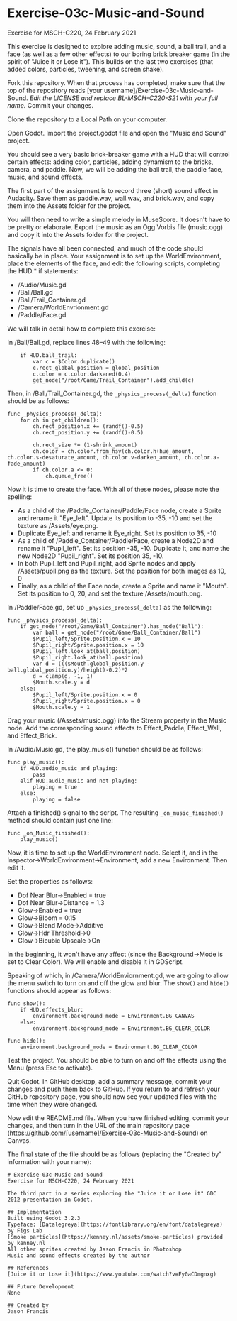 # Exercise-03c-Music-and-Sound
Exercise for MSCH-C220, 24 February 2021

This exercise is designed to explore adding music, sound, a ball trail, and a face (as well as a few other effects) to our boring brick breaker game (in the spirit of "Juice it or Lose it"). This builds on the last two exercises (that added colors, particles, tweening, and screen shake).

Fork this repository. When that process has completed, make sure that the top of the repository reads [your username]/Exercise-03c-Music-and-Sound. *Edit the LICENSE and replace BL-MSCH-C220-S21 with your full name.* Commit your changes.

Clone the repository to a Local Path on your computer.

Open Godot. Import the project.godot file and open the "Music and Sound" project.

You should see a very basic brick-breaker game with a HUD that will control certain effects: adding color, particles, adding dynamism to the bricks, camera, and paddle. Now, we will be adding the ball trail, the paddle face, music, and sound effects.

The first part of the assignment is to record three (short) sound effect in Audacity. Save them as paddle.wav, wall.wav, and brick.wav, and copy them into the Assets folder for the project.

You will then need to write a simple melody in MuseScore. It doesn't have to be pretty or elaborate. Export the music as an Ogg Vorbis file (music.ogg) and copy it into the Assets folder for the project.

The signals have all been connected, and much of the code should basically be in place. Your assignment is to set up the WorldEnvironment, place the elements of the face, and edit the following scripts, completing the HUD.* if statements:

 * /Audio/Music.gd
 * /Ball/Ball.gd
 * /Ball/Trail_Container.gd
 * /Camera/WorldEnvrionment.gd
 * /Paddle/Face.gd


We will talk in detail how to complete this exercise:

In /Ball/Ball.gd, replace lines 48–49 with the following:
```
	if HUD.ball_trail:
		var c = $Color.duplicate()
		c.rect_global_position = global_position
		c.color = c.color.darkened(0.4)
		get_node("/root/Game/Trail_Container").add_child(c)
```

Then, in /Ball/Trail_Container.gd, the `_physics_process(_delta)` function should be as follows:
```
func _physics_process(_delta):
	for ch in get_children():
		ch.rect_position.x += (randf()-0.5)
		ch.rect_position.y += (randf()-0.5)
		
		ch.rect_size *= (1-shrink_amount)
		ch.color = ch.color.from_hsv(ch.color.h+hue_amount, ch.color.s-desaturate_amount, ch.color.v-darken_amount, ch.color.a-fade_amount)
		if ch.color.a <= 0:
			ch.queue_free()
```

Now it is time to create the face. With all of these nodes, please note the spelling:

 * As a child of the /Paddle_Container/Paddle/Face node, create a Sprite and rename it "Eye_left". Update its position to -35, -10 and set the texture as /Assets/eye.png.
 * Duplicate Eye_left and rename it Eye_right. Set its position to 35, -10
 * As a child of /Paddle_Container/Paddle/Face, create a Node2D and rename it "Pupil_left". Set its position -35, -10. Duplicate it, and name the new Node2D "Pupil_right". Set its position 35, -10.
 * In both Pupil_left and Pupil_right, add Sprite nodes and apply /Assets/pupil.png as the texture. Set the position for both images as 10, 0
 * Finally, as a child of the Face node, create a Sprite and name it "Mouth". Set its position to 0, 20, and set the texture /Assets/mouth.png.

In /Paddle/Face.gd, set up `_physics_process(_delta)` as the following:
```
func _physics_process(_delta):
	if get_node("/root/Game/Ball_Container").has_node("Ball"):
		var ball = get_node("/root/Game/Ball_Container/Ball")
		$Pupil_left/Sprite.position.x = 10
		$Pupil_right/Sprite.position.x = 10
		$Pupil_left.look_at(ball.position)
		$Pupil_right.look_at(ball.position)
		var d = ((($Mouth.global_position.y - ball.global_position.y)/height)-0.2)*2
		d = clamp(d, -1, 1)
		$Mouth.scale.y = d
	else:
		$Pupil_left/Sprite.position.x = 0
		$Pupil_right/Sprite.position.x = 0
		$Mouth.scale.y = 1
```

Drag your music (/Assets/music.ogg) into the Stream property in the Music node. Add the corresponding sound effects to Effect_Paddle, Effect_Wall, and Effect_Brick.

In /Audio/Music.gd, the play_music() function should be as follows:
```
func play_music():
	if HUD.audio_music and playing:
		pass
	elif HUD.audio_music and not playing:
		playing = true
	else:
		playing = false
```
Attach a finished() signal to the script. The resulting `_on_music_finished()` method should contain just one line:
```
func _on_Music_finished():
	play_music()
```

Now, it is time to set up the WorldEnvironment node. Select it, and in the Inspector->WorldEnvironment->Environment, add a new Environment. Then edit it.

Set the properties as follows:

 * Dof Near Blur->Enabled = true
 * Dof Near Blur->Distance = 1.3
 * Glow->Enabled = true
 * Glow->Bloom = 0.15
 * Glow->Blend Mode->Additive
 * Glow->Hdr Threshold->0
 * Glow->Bicubic Upscale->On

In the beginning, it won't have any affect (since the Background->Mode is set to Clear Color). We will enable and disable it in GDScript.

Speaking of which, in /Camera/WorldEnviornment.gd, we are going to allow the menu switch to turn on and off the glow and blur. The `show()` and `hide()` functions should appear as follows:
```
func show():
	if HUD.effects_blur:
		environment.background_mode = Environment.BG_CANVAS
	else:
		environment.background_mode = Environment.BG_CLEAR_COLOR	
```
```
func hide():
	environment.background_mode = Environment.BG_CLEAR_COLOR
```


Test the project. You should be able to turn on and off the effects using the Menu (press Esc to activate).

Quit Godot. In GitHub desktop, add a summary message, commit your changes and push them back to GitHub. If you return to and refresh your GitHub repository page, you should now see your updated files with the time when they were changed.

Now edit the README.md file. When you have finished editing, commit your changes, and then turn in the URL of the main repository page (https://github.com/[username]/Exercise-03c-Music-and-Sound) on Canvas.

The final state of the file should be as follows (replacing the "Created by" information with your name):
```
# Exercise-03c-Music-and-Sound
Exercise for MSCH-C220, 24 February 2021

The third part in a series exploring the "Juice it or Lose it" GDC 2012 presentation in Godot.

## Implementation
Built using Godot 3.2.3
Typeface: [Datalegreya](https://fontlibrary.org/en/font/datalegreya) by Figs Lab
[Smoke particles](https://kenney.nl/assets/smoke-particles) provided by kenney.nl
All other sprites created by Jason Francis in Photoshop
Music and sound effects created by the author

## References
[Juice it or Lose it](https://www.youtube.com/watch?v=Fy0aCDmgnxg)

## Future Development
None

## Created by 
Jason Francis
```